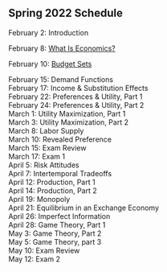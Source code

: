 ## Spring 2022 Schedule

February 2:  Introduction  

February 8:  [What Is Economics?](https://pjakiela.github.io/ECON251/1-what-is-econ.html)  

February 10:  [Budget Sets](https://pjakiela.github.io/ECON251/2-budget-sets.html)  

February 15:  Demand Functions  
February 17:  Income & Substitution Effects  
February 22:  Preferences & Utility, Part 1  
February 24:  Preferences & Utility, Part 2  
March 1:  Utility Maximization, Part 1  
March 3:  Utility Maximization, Part 2  
March 8:  Labor Supply  
March 10: Revealed Preference  
March 15:  Exam Review  
March 17:  Exam 1  
April 5:  Risk Attitudes  
April 7:  Intertemporal Tradeoffs  
April 12:  Production, Part 1  
April 14:  Production, Part 2  
April 19:  Monopoly  
April 21:  Equilibrium in an Exchange Economy   
April 26:  Imperfect Information  
April 28:  Game Theory, Part 1  
May 3:  Game Theory, Part 2  
May 5:  Game Theory, part 3  
May 10:  Exam Review  
May 12:  Exam 2  
